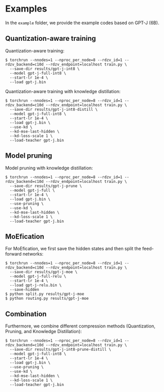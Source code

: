 # Examples

In the `example` folder, we provide the example codes based on GPT-J (6B).

## Quantization-aware training

Quantization-aware training:

```
$ torchrun --nnodes=1 --nproc_per_node=8 --rdzv_id=1 --rdzv_backend=c10d --rdzv_endpoint=localhost train.py \
  --save-dir results/gpt-j-int8 \
  --model gpt-j-full-int8 \
  --start-lr 1e-4 \
  --load gpt-j.bin
```


Quantization-aware training with knowledge distillation:


```
$ torchrun --nnodes=1 --nproc_per_node=8 --rdzv_id=1 --rdzv_backend=c10d --rdzv_endpoint=localhost train.py \
  --save-dir results/gpt-j-int8-distill \
  --model gpt-j-full-int8 \
  --start-lr 1e-4 \
  --load gpt-j.bin \
  --use-kd \
  --kd-mse-last-hidden \
  --kd-loss-scale 1 \
  --load-teacher gpt-j.bin
```

## Model pruning

Model pruning with knowledge distillation:

```
$ torchrun --nnodes=1 --nproc_per_node=8 --rdzv_id=1 --rdzv_backend=c10d --rdzv_endpoint=localhost train.py \
  --save-dir results/gpt-j-prune \
  --model gpt-j-full \
  --start-lr 1e-4 \
  --load gpt-j.bin \
  --use-pruning \
  --use-kd \
  --kd-mse-last-hidden \
  --kd-loss-scale 1 \
  --load-teacher gpt-j.bin
```

## MoEfication

For MoEfication, we first save the hidden states and then split the feed-forward networks:

```
$ torchrun --nnodes=1 --nproc_per_node=8 --rdzv_id=1 --rdzv_backend=c10d --rdzv_endpoint=localhost train.py \
  --save-dir results/gpt-j-moe \
  --model gpt-j-full-relu \
  --start-lr 1e-4 \
  --load gpt-j-relu.bin \
  --save-hidden
$ python split.py results/gpt-j-moe
$ python routing.py results/gpt-j-moe
```

## Combination

Furthermore, we combine different compression methods (Quantization, Pruning, and Knowledge Distillation):

```
$ torchrun --nnodes=1 --nproc_per_node=8 --rdzv_id=1 --rdzv_backend=c10d --rdzv_endpoint=localhost train.py \
  --save-dir results/gpt-j-int8-prune-distill \
  --model gpt-j-full-int8 \
  --start-lr 1e-4 \
  --load gpt-j.bin \
  --use-pruning \
  --use-kd \
  --kd-mse-last-hidden \
  --kd-loss-scale 1 \
  --load-teacher gpt-j.bin
```